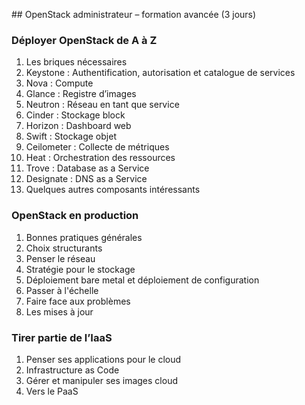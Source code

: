 ## OpenStack administrateur – formation avancée (3 jours)

### Déployer OpenStack de A à Z

1. Les briques nécessaires
2. Keystone : Authentification, autorisation et catalogue de services
3. Nova : Compute
4. Glance : Registre d’images
5. Neutron : Réseau en tant que service
6. Cinder : Stockage block
7. Horizon : Dashboard web
8. Swift : Stockage objet
9. Ceilometer : Collecte de métriques
10. Heat : Orchestration des ressources
11. Trove : Database as a Service
12. Designate : DNS as a Service
13. Quelques autres composants intéressants

### OpenStack en production
1. Bonnes pratiques générales
2. Choix structurants
3. Penser le réseau
4. Stratégie pour le stockage
5. Déploiement bare metal et déploiement de configuration
6. Passer à l'échelle
7. Faire face aux problèmes
8. Les mises à jour

### Tirer partie de l’IaaS

1. Penser ses applications pour le cloud
2. Infrastructure as Code
3. Gérer et manipuler ses images cloud
4. Vers le PaaS
